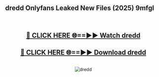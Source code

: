 <h2>dredd Onlyfans Leaked New Files (2025) 9mfgl</h2>
<br>
<div align="center">
<h2><a href="https://mediafiles.top/dredd&ref=git" rel="nofollow">🔴 CLICK HERE 🌐==►► Watch dredd</a></h2>
<h2><a href="https://mediafiles.top/dredd&ref=git" rel="nofollow">🔴 CLICK HERE 🌐==►► Download dredd</a></h2>
<br>
<a href="https://mediafiles.top/dredd&ref=git" rel="nofollow" data-target="animated-image.originalLink"><img src="https://i.ibb.co.com/xMMVF88/686577567.gif" alt="dredd" style="max-width: 100%; display: inline-block;" data-target="animated-image.originalImage"></a>
</div>
<br>
<br>
